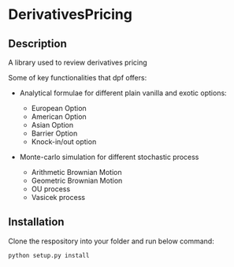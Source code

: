 # DerivativesPricing
 
## Description

A library used to review derivatives pricing

Some of key functionalities that dpf offers:

- Analytical formulae for different plain vanilla and exotic options:

    - European Option
    - American Option
    - Asian Option
    - Barrier Option 
    - Knock-in/out option

- Monte-carlo simulation for different stochastic process

    - Arithmetic Brownian Motion
    - Geometric Brownian Motion
    - OU process
    - Vasicek process

## Installation

Clone the respository into your folder and run below command:

```
python setup.py install
```

